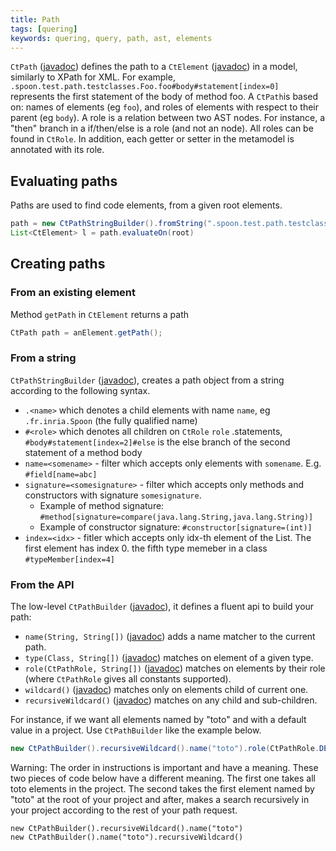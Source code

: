 ```yaml
---
title: Path
tags: [quering]
keywords: quering, query, path, ast, elements
---
```


`CtPath` ([javadoc](http://spoon.gforge.inria.fr/mvnsites/spoon-core/apidocs/spoon/reflect/path/CtPath.html)) 
defines the path to a `CtElement` ([javadoc](http://spoon.gforge.inria.fr/mvnsites/spoon-core/apidocs/spoon/reflect/declaration/CtElement.html)) 
in a model, similarly to XPath for XML. For example, `.spoon.test.path.testclasses.Foo.foo#body#statement[index=0]` represents the first statement of the body of method foo.
A `CtPath`is based on: names of elements (eg `foo`), and roles of elements with respect to their parent (eg `body`).
A role is a relation between two AST nodes.
For instance, a "then" branch in a if/then/else is a role (and not an node). All roles can be found in `CtRole`. In addition, each getter or setter in the metamodel is annotated with its role.

## Evaluating paths

Paths are used to find code elements, from a given root elements. 

```java
path = new CtPathStringBuilder().fromString(".spoon.test.path.testclasses.Foo.foo#body#statement[index=0]");
List<CtElement> l = path.evaluateOn(root)
```

## Creating paths

### From an existing element

Method `getPath` in `CtElement` returns a path

```java
CtPath path = anElement.getPath();
```

### From a string

`CtPathStringBuilder` ([javadoc](http://spoon.gforge.inria.fr/mvnsites/spoon-core/apidocs/spoon/reflect/path/CtPathStringBuilder.html)), creates a path object from a string according to the following 
syntax. 
* `.<name>` which denotes a child elements with name `name`, eg `.fr.inria.Spoon` (the fully qualified name)
* `#<role>` which denotes all children on `CtRole` `role` .statements, `#body#statement[index=2]#else` is the else branch of the second statement of a method body
* `name=<somename>` - filter which accepts only elements with `somename`. E.g. `#field[name=abc]`
* `signature=<somesignature>` - filter which accepts only methods and constructors with signature `somesignature`.
  * Example of method signature: `#method[signature=compare(java.lang.String,java.lang.String)]`
  * Example of constructor signature: `#constructor[signature=(int)]`
* `index=<idx>` - fitler which accepts only idx-th element of the List. The first element has index 0. the fifth type memeber in a class `#typeMember[index=4]`

### From the API

The low-level `CtPathBuilder` ([javadoc](http://spoon.gforge.inria.fr/mvnsites/spoon-core/apidocs/spoon/reflect/path/CtPathBuilder.html)), it defines a fluent api to build  your path:

- `name(String, String[])` ([javadoc](http://spoon.gforge.inria.fr/mvnsites/spoon-core/apidocs/spoon/reflect/path/CtPathBuilder.html#name-java.lang.String-java.lang.String:A...-)) 
adds a name matcher to the current path.
- `type(Class, String[])` ([javadoc](http://spoon.gforge.inria.fr/mvnsites/spoon-core/apidocs/spoon/reflect/path/CtPathBuilder.html#type-java.lang.Class-java.lang.String:A...-)) 
matches on element of a given type.
- `role(CtPathRole, String[])` ([javadoc](http://spoon.gforge.inria.fr/mvnsites/spoon-core/apidocs/spoon/reflect/path/CtPathBuilder.html#role-spoon.reflect.path.CtPathRole-java.lang.String:A...-)) 
matches on elements by their role (where `CtPathRole` gives all constants supported).
- `wildcard()` ([javadoc](http://spoon.gforge.inria.fr/mvnsites/spoon-core/apidocs/spoon/reflect/path/CtPathBuilder.html#wildcard--)) 
matches only on elements child of current one.
- `recursiveWildcard()` ([javadoc](http://spoon.gforge.inria.fr/mvnsites/spoon-core/apidocs/spoon/reflect/path/CtPathBuilder.html#recursiveWildcard--)) 
matches on any child and sub-children.

For instance, if we want all elements named by "toto" and with a default value in 
a project. Use `CtPathBuilder` like the example below.

```java
new CtPathBuilder().recursiveWildcard().name("toto").role(CtPathRole.DEFAULT_VALUE).build();
```

Warning: The order in instructions is important and have a meaning. These two pieces of code below have
a different meaning. The first one takes all toto elements in the project. The second takes 
the first element named by "toto" at the root of your project and after, makes a search recursively
in your project according to the rest of your path request.

```
new CtPathBuilder().recursiveWildcard().name("toto")
new CtPathBuilder().name("toto").recursiveWildcard()
```
